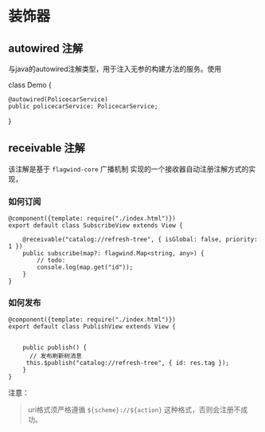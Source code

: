 # 装饰器

## autowired 注解

与java的autowired注解类型，用于注入无参的构建方法的服务。使用

class Demo {

    @autowired(PolicecarService)
    public policecarService: PolicecarService;
}

## receivable 注解

该注解是基于 `flagwind-core` 广播机制 实现的一个接收器自动注册注解方式的实现，

### 如何订阅

```base
@component({template: require("./index.html")})
export default class SubscribeView extends View {

    @receivable("catalog://refresh-tree", { isGlobal: false, priority: 1 })
    public subscribe(map?: flagwind.Map<string, any>) {
        // todo:
        console.log(map.get("id"));
    }
}
```

### 如何发布

```base
@component({template: require("./index.html")})
export default class PublishView extends View {


    public publish() {
      // 发布刷新树消息
     this.$publish("catalog://refresh-tree", { id: res.tag });
    }
}
```

注意：
> uri格式须严格遵循 ```${scheme}://${action}``` 这种格式，否则会注册不成功。
